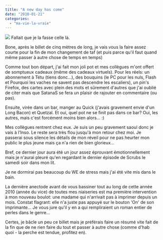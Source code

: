 ```yaml
---
title: "A new day has come"
date: "2010-01-21"
categories: 
  - "ma-vie-la-vraie"
---
```


![](images/bT*xJmx*PTEyMjAzMjU4OTgxNDQmcHQ9MTIyMDMyNTg5OTk1NiZwPTMwODM*MSZkPSZuPSZnPTE=.gif) Fallait que je la fasse celle là.

Bone, après le billet de cinq mètres de long, je vais vous la faire assez courte pour la fin de mon changement de taf (et puis parce qu'il faut quand même passer à autre chose de temps en temps)

Comme tout bon départ, j'ai fait mon joli pot et mes collègues m'ont offert de somptueux cadeaux (même des cadeaux virtuels). Pour les réels: un abonnement à Tétu (tiens donc...), des bouquins (le PC pour les nuls, Flash et Pourquoi les vaches ne savent pas descendre les escaliers), un pin's Firefox, des cartes avec plein des mots et sûrement d'autres que j'ai oublié de citer mais que SatanaS se fera un plaisir de rajouter en commentaire (ou pas).

Ensuite, virée dans un bar, manger au Quick (j'avais gravement envie d'un Long Bacon) et Quetzal. Et oui, quel pot ne se finit pas dans ce bar? Oui, les autres, mais c'est forcément moins bien alors... :)

Mes collègues rentrent chez eux. Je suis un peu gravement saoul donc je vais à l'Inso. Le reste sera très flou jusqu'à mon retour chez moi. Je passerai sous silence les détails de mon réveil pour ne pas heurter mon public le plus jeune mais ça n'a rien de bien glorieux...

Bref, ce dernier jour aura été un jour assez éprouvant émotionnellement mais je n'aurai pleuré qu'en regardant le dernier épisode de Scrubs le samedi soir dans mon lit.

Je ne dormirai pas beaucoup du WE de stress mais j'ai été vite mis dans le bain.

La dernière anectode avant de vous bassiner tout au long de cette année 2010 (année du vice) de toutes mes niaiseries est ma première intervention à mon nouveau boulot: une madame qui n'arrivait pas à imprimer depuis un mois. Constat flagrant: elle n'a juste pas appuyé sur le bouton 'On' de son imprimante... Je vous jure qu'il y en a qui rempliraient un roman entier de perles dans le genre...

Certes, je bâcle un peu ce billet mais je préférais faire un résumé vite fait de la fin que de ne rien faire du tout et passer à autre chose (comme d'hab quoi - la perche est tendue, profitez en).
